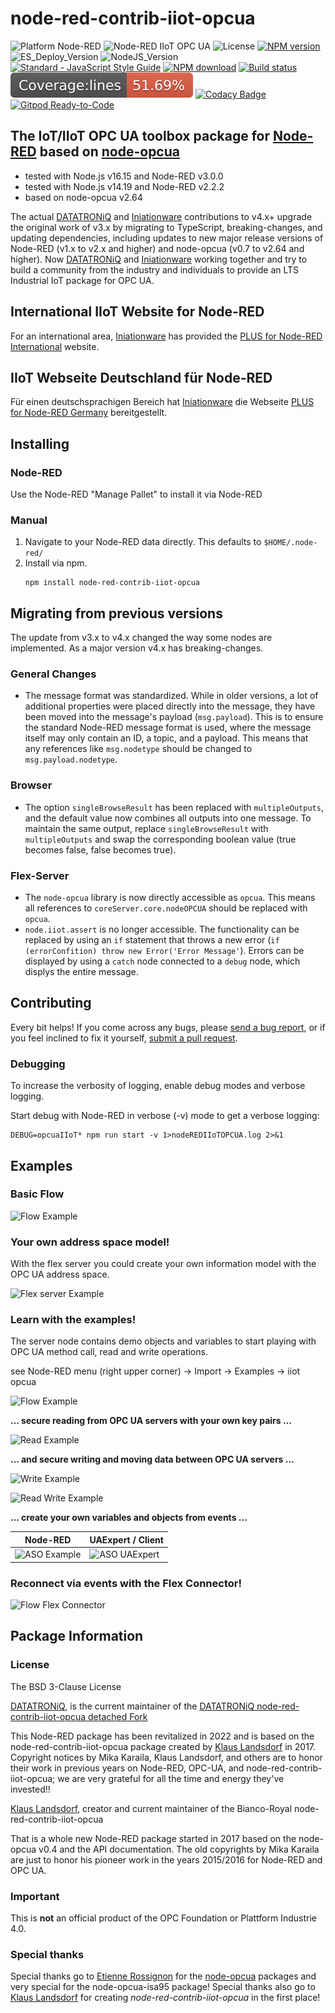 
# node-red-contrib-iiot-opcua 

![Platform Node-RED](https://img.shields.io/badge/Platform-Node--RED-red.png)
![Node-RED IIoT OPC UA](https://img.shields.io/badge/Node--RED-IIoT_OPC_UA-blue.png)
![License](https://img.shields.io/badge/License-BSD--3-orange.png)
[![NPM version](https://badge.fury.io/js/node-red-contrib-iiot-opcua.png)](https://www.npmjs.com/package/node-red-contrib-iiot-opcua)
![ES_Deploy_Version](https://img.shields.io/badge/TypeScript-4.6.4-yellow.png)
![NodeJS_Version](https://img.shields.io/badge/NodeJS-14.19.1-green.png)
[![Standard - JavaScript Style Guide](https://img.shields.io/badge/code%20style-standard-brightgreen.svg)](http://standardjs.com/)
[![NPM download](https://img.shields.io/npm/dm/node-red-contrib-iiot-opcua.svg)](https://www.npmtrends.com/node-red-contrib-iiot-opcua)
[![Build status](https://github.com/BiancoRoyal/node-red-contrib-iiot-opcua/actions/workflows/build.yml/badge.svg)](https://github.com/BiancoRoyal/node-red-contrib-iiot-opcua/actions/workflows/build.yml)
[![Test Coverage](badges/badge-lines.svg)](https://github.com/BiancoRoyal/node-red-contrib-iiot-opcua/actions/workflows/summary.yml)
[![Codacy Badge](https://app.codacy.com/project/badge/Grade/9a7257e1cd3c4b8ca4a3f8b30c00a78a)](https://www.codacy.com/gh/BiancoRoyal/node-red-contrib-iiot-opcua/dashboard?utm_source=github.com&amp;utm_medium=referral&amp;utm_content=BiancoRoyal/node-red-contrib-iiot-opcua&amp;utm_campaign=Badge_Grade)
[![Gitpod Ready-to-Code](https://img.shields.io/badge/Gitpod-ready--to--code-blue?logo=gitpod)](https://gitpod.io/#https://github.com/BiancoRoyal/node-red-contrib-iiot-opcua)

## The IoT/IIoT OPC UA toolbox package for [Node-RED][3] based on [node-opcua][4]

* tested with Node.js v16.15 and Node-RED v3.0.0
* tested with Node.js v14.19 and Node-RED v2.2.2
* based on node-opcua v2.64

The actual [DATATRONiQ][5] and [Iniationware][6] contributions to v4.x+ upgrade the original work of v3.x by migrating to TypeScript, breaking-changes,
and updating dependencies, including updates to new major release versions of Node-RED (v1.x to v2.x and higher) and node-opcua (v0.7 to v2.64 and higher).
Now [DATATRONiQ][5] and [Iniationware][6] working together and try to build a community from the industry and individuals to provide an LTS Industrial IoT package for OPC UA.

## International IIoT Website for Node-RED

For an international area, [Iniationware][6] has provided the [PLUS for Node-RED International][8] website.

## IIoT Webseite Deutschland für Node-RED

Für einen deutschsprachigen Bereich hat [Iniationware][6] die Webseite [PLUS for Node-RED Germany][7] bereitgestellt.

## Installing

### Node-RED
   Use the Node-RED "Manage Pallet" to install it via Node-RED

### Manual

1. Navigate to your Node-RED data directly. This defaults to `$HOME/.node-red/`
2. Install via npm.
   ```shell
   npm install node-red-contrib-iiot-opcua
   ```

## Migrating from previous versions

The update from v3.x to v4.x changed the way some nodes are implemented.
As a major version v4.x has breaking-changes. 

### General Changes

- The message format was standardized. While in older versions, a lot of additional properties were placed directly into the message,
they have been moved into the message's payload (`msg.payload`). This is to ensure the standard Node-RED message format is used, where the message
itself may only contain an ID, a topic, and a payload. This means that any references like `msg.nodetype` should be changed to `msg.payload.nodetype`.

### Browser

- The option `singleBrowseResult` has been replaced with `multipleOutputs`, and the default value now combines all outputs into one message. To maintain the same output, replace `singleBrowseResult` with `multipleOutputs` and swap the corresponding boolean value (true becomes false, false becomes true).

### Flex-Server

- The `node-opcua` library is now directly accessible as `opcua`. This means all references to `coreServer.core.nodeOPCUA` should be replaced with `opcua`.
- `node.iiot.assert` is no longer accessible. The functionality can be replaced by using an `if` statement that throws a new error (`if (errorConfition) throw new Error('Error Message'`). Errors can be displayed by using a `catch` node connected to a `debug` node, which displys the entire message.



## Contributing

Every bit helps! If you come across any bugs, 
please [send a bug report](https://github.com/BiancoRoyal/node-red-contrib-iiot-opcua/issues/new?type=bug), 
or if you feel inclined to fix it yourself, [submit a pull request](https://github.com/BiancoRoyal/node-red-contrib-iiot-opcua/compare).

### Debugging

To increase the verbosity of logging, enable debug modes and verbose logging.

Start debug with Node-RED in verbose (-v) mode to get a verbose logging:

    DEBUG=opcuaIIoT* npm run start -v 1>nodeREDIIoTOPCUA.log 2>&1



## Examples

### Basic Flow

![Flow Example](images/wiki/browser-listener-flow3-active.png)

### Your own address space model!

With the flex server you could create your own information model with the OPC UA address space.

![Flex server Example](images/wiki/flexServerAddressSapceExamplev3.png)

### Learn with the examples!

The server node contains demo objects and variables
to start playing with OPC UA method call, read and write operations.

see Node-RED menu (right upper corner) -> Import -> Examples -> iiot opcua

![Flow Example](images/wiki/method-call3-active.png)

**... secure reading from OPC UA servers with your own key pairs ...**

![Read Example](images/wiki/read-history3-active.png)

**... and secure writing and moving data between OPC UA servers ...**

![Write Example](images/wiki/write-flow3-active.png)

![Read Write Example](images/wiki/write-read-flow3.png)

**... create your own variables and objects from events ...**

| Node-RED                                         | UAExpert / Client                                         |
|--------------------------------------------------|-----------------------------------------------------------|
| ![ASO Example](images/wiki/server-aso-flow3.png) | ![ASO UAExpert](images/wiki/ASOTestVariablesUAExpert.png) |

### Reconnect via events with the Flex Connector!

![Flow Flex Connector](images/wiki/flex-connector-flow31.png)

## Package Information

### License

The BSD 3-Clause License

[DATATRONiQ][5], is the current maintainer 
of the [DATATRONiQ node-red-contrib-iiot-opcua detached Fork](https://github.com/DATATRONiQ/node-red-contrib-iiot-opcua)

This Node-RED package has been revitalized in 2022 and is based on the node-red-contrib-iiot-opcua package created by [Klaus Landsdorf][1] in 2017.
Copyright notices by Mika Karaila, Klaus Landsdorf, and others are to honor their work in previous years on Node-RED, 
OPC-UA, and node-red-contrib-iiot-opcua; we are very grateful for all the time and energy they've invested!!

[Klaus Landsdorf][1], creator and current maintainer of the Bianco-Royal node-red-contrib-iiot-opcua

That is a whole new Node-RED package started in 2017 based on the node-opcua v0.4 and the API documentation.
The old copyrights by Mika Karaila are just to honor his pioneer work in the years 2015/2016 for Node-RED and OPC UA.

### Important

This is **not** an official product of the OPC Foundation or Plattform Industrie 4.0.

### Special thanks

Special thanks go to [Etienne Rossignon][2] for the [node-opcua][4] packages and very special for the node-opcua-isa95 package!
Special thanks also go to [Klaus Landsdorf][1] for creating _node-red-contrib-iiot-opcua_ in the first place!

[1]:https://github.com/biancode
[2]:https://github.com/erossignon
[3]:https://github.com/node-red/node-red
[4]:https://github.com/node-opcua/node-opcua
[5]:https://github.com/DATATRONiQ
[6]:https://github.com/Iniationware
[7]:https://node-red-plus.de/
[8]:https://node-red.plus/
